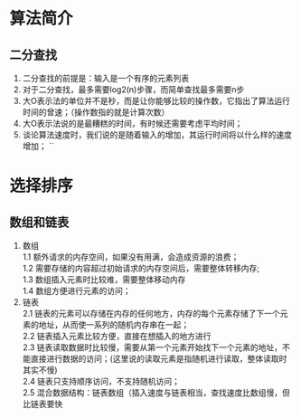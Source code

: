 # 算法简介
## 二分查找
1. 二分查找的前提是：输入是一个有序的元素列表  
2. 对于二分查找，最多需要log2(n)步骤，而简单查找最多需要n步  
3. 大O表示法的单位并不是秒，而是让你能够比较的操作数，它指出了算法运行时间的曾速；（操作数指的就是计算次数）  
4. 大O表示法说的是最糟糕的时间，有时候还需要考虑平均时间；  
5. 谈论算法速度时，我们说的是随着输入的增加，其运行时间将以什么样的速度增加；    ``

# 选择排序
## 数组和链表
1. 数组  
1.1 额外请求的内存空间，如果没有用满，会造成资源的浪费；  
1.2 需要存储的内容超过初始请求的内存空间后，需要整体转移内存;  
1.3 数组插入元素时比较难，需要整体移动内存  
1.4 数组方便进行元素的访问；  
2. 链表  
2.1  链表的元素可以存储在内存的任何地方，内存的每个元素存储了下一个元素的地址，从而使一系列的随机内存串在一起；  
2.2  链表插入元素比较方便，直接在想插入的地方进行  
2.3  链表读取数据时比较慢，需要从第一个元素开始找下一个元素的地址，不能直接进行数据的访问；(这里说的读取元素是指随机进行读取，整体读取时其实不慢)  
2.4  链表只支持顺序访问，不支持随机访问；  
2.5  混合数据结构：链表数组（插入速度与链表相当，查找速度比数组慢，但比链表要快  


